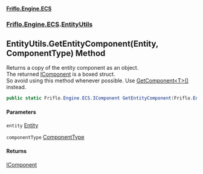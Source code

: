 #### [Friflo.Engine.ECS](index.md 'index')
### [Friflo.Engine.ECS](Friflo.Engine.ECS.md 'Friflo.Engine.ECS').[EntityUtils](EntityUtils.md 'Friflo.Engine.ECS.EntityUtils')

## EntityUtils.GetEntityComponent(Entity, ComponentType) Method

Returns a copy of the entity component as an object.<br/>
The returned [IComponent](IComponent.md 'Friflo.Engine.ECS.IComponent') is a boxed struct.<br/>
So avoid using this method whenever possible. Use [GetComponent&lt;T&gt;()](Entity.GetComponent_T_().md 'Friflo.Engine.ECS.Entity.GetComponent<T>()') instead.

```csharp
public static Friflo.Engine.ECS.IComponent GetEntityComponent(Friflo.Engine.ECS.Entity entity, Friflo.Engine.ECS.ComponentType componentType);
```
#### Parameters

<a name='Friflo.Engine.ECS.EntityUtils.GetEntityComponent(Friflo.Engine.ECS.Entity,Friflo.Engine.ECS.ComponentType).entity'></a>

`entity` [Entity](Entity.md 'Friflo.Engine.ECS.Entity')

<a name='Friflo.Engine.ECS.EntityUtils.GetEntityComponent(Friflo.Engine.ECS.Entity,Friflo.Engine.ECS.ComponentType).componentType'></a>

`componentType` [ComponentType](ComponentType.md 'Friflo.Engine.ECS.ComponentType')

#### Returns
[IComponent](IComponent.md 'Friflo.Engine.ECS.IComponent')